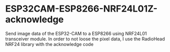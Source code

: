 # ESP32CAM-ESP8266-NRF24L01Z-acknowledge
Send image data of the ESP32-CAM to a ESP8266 using NRF24L01 transceiver module. In order to not loose the pixel data, I use the RadioHead NRF24 library with the acknowledge code 
